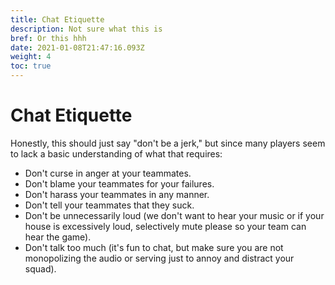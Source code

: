 ```yaml
---
title: Chat Etiquette
description: Not sure what this is
bref: Or this hhh
date: 2021-01-08T21:47:16.093Z
weight: 4
toc: true
---
```

# Chat Etiquette

Honestly, this should just say "don't be a jerk," but since many players seem to lack a basic understanding of what that requires:

* Don't curse in anger at your teammates.
* Don't blame your teammates for your failures.
* Don't harass your teammates in any manner.
* Don't tell your teammates that they suck.
* Don't be unnecessarily loud (we don't want to hear your music or if your house is excessively loud, selectively mute please so your team can hear the game).
* Don't talk too much (it's fun to chat, but make sure you are not monopolizing the audio or serving just to annoy and distract your squad).
